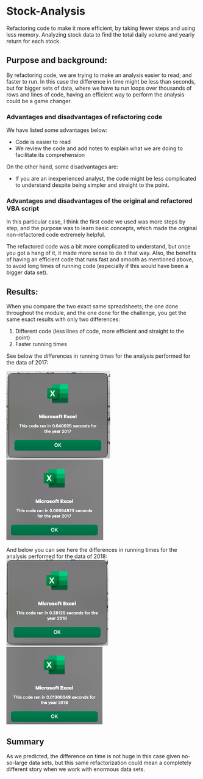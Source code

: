 # Stock-Analysis
Refactoring code to make it more efficient, by taking fewer steps and using less memory. Analyzing stock data to find the total daily volume and yearly return for each stock.

## Purpose and background:
By refactoring code, we are trying to make an analysis easier to read, and faster to run. 
In this case the difference in time might be less than seconds, but for bigger sets of data, where we have tu run loops over thousands of rows and lines of code, having an efficient way to perform the analysis could be a game changer.

### Advantages and disadvantages of refactoring code
We have listed some advantages below:
- Code is easier to read
- We review the code and add notes to explain what we are doing to facilitate its comprehension

On the other hand, some disadvantages are:
- If you are an inexperienced analyst, the code might be less complicated to understand despite being simpler and straight to the point.

### Advantages and disadvantages of the original and refactored VBA script
In this particular case, I think the first code we used was more steps by step, and the purpose was to learn basic concepts, which made the original non-refactored code extremely helpful.

The refactored code was a bit more complicated to understand, but once you got a hang of it, it made more sense to do it that way. Also, the benefits of having an efficient code that runs fast and smooth as mentioned above, to avoid long times of running code (especially if this would have been a bigger data set).

## Results:
When you compare the two exact same spreadsheets; the one done throughout the module, and the one done for the challenge, you get the same exact results with only two differences:
1. Different code (less lines of code, more efficient and straight to the point)
2. Faster running times

See below the differences in running times for the analysis performed for the data of 2017:

![Alt text](https://github.com/sofiwolfes/stock-analysis/blob/main/Resources/VBA_Module_2017.png)
![Alt text](https://github.com/sofiwolfes/stock-analysis/blob/main/Resources/VBA_Challenge_2017.png)

And below you can see here the differences in running times for the analysis performed for the data of 2018:
![Alt text](https://github.com/sofiwolfes/stock-analysis/blob/main/Resources/VBA_Module_2018.png)
![Alt text](https://github.com/sofiwolfes/stock-analysis/blob/main/Resources/VBA_Challenge_2018.png)

## Summary
As we predicted, the difference on time is not huge in this case given no-so-large data sets, but this same refactorization could mean a completely different story when we work with enormous data sets.
